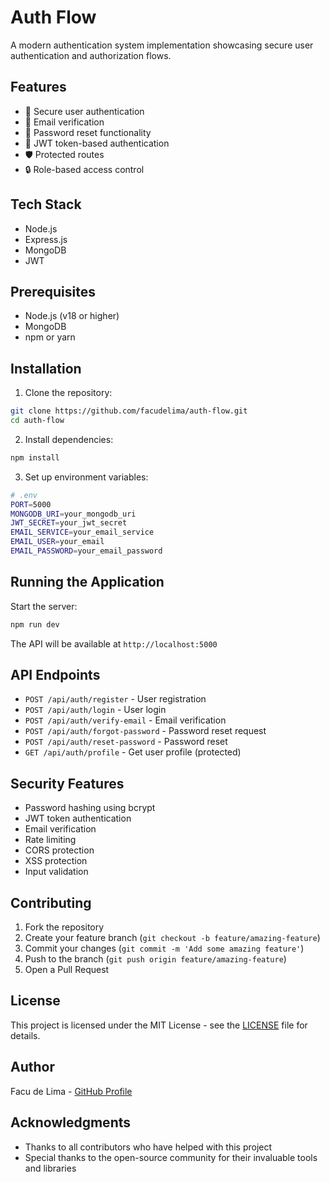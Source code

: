 # Auth Flow

A modern authentication system implementation showcasing secure user authentication and authorization flows.

## Features

- 🔐 Secure user authentication
- 📧 Email verification
- 🔄 Password reset functionality
- 🎫 JWT token-based authentication
- 🛡️ Protected routes
- 🔒 Role-based access control

## Tech Stack

- Node.js
- Express.js
- MongoDB
- JWT

## Prerequisites

- Node.js (v18 or higher)
- MongoDB
- npm or yarn

## Installation

1. Clone the repository:
```bash
git clone https://github.com/facudelima/auth-flow.git
cd auth-flow
```

2. Install dependencies:
```bash
npm install
```

3. Set up environment variables:
```bash
# .env
PORT=5000
MONGODB_URI=your_mongodb_uri
JWT_SECRET=your_jwt_secret
EMAIL_SERVICE=your_email_service
EMAIL_USER=your_email
EMAIL_PASSWORD=your_email_password
```

## Running the Application

Start the server:
```bash
npm run dev
```

The API will be available at `http://localhost:5000`

## API Endpoints

- `POST /api/auth/register` - User registration
- `POST /api/auth/login` - User login
- `POST /api/auth/verify-email` - Email verification
- `POST /api/auth/forgot-password` - Password reset request
- `POST /api/auth/reset-password` - Password reset
- `GET /api/auth/profile` - Get user profile (protected)

## Security Features

- Password hashing using bcrypt
- JWT token authentication
- Email verification
- Rate limiting
- CORS protection
- XSS protection
- Input validation

## Contributing

1. Fork the repository
2. Create your feature branch (`git checkout -b feature/amazing-feature`)
3. Commit your changes (`git commit -m 'Add some amazing feature'`)
4. Push to the branch (`git push origin feature/amazing-feature`)
5. Open a Pull Request

## License

This project is licensed under the MIT License - see the [LICENSE](LICENSE) file for details.

## Author

Facu de Lima - [GitHub Profile](https://github.com/facudelima)

## Acknowledgments

- Thanks to all contributors who have helped with this project
- Special thanks to the open-source community for their invaluable tools and libraries 